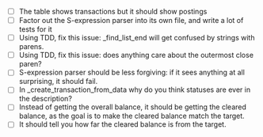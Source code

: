 - [ ] The table shows transactions but it should show postings
- [ ] Factor out the S-expression parser into its own file, and write a lot of tests for it
- [ ] Using TDD, fix this issue: _find_list_end will get confused by strings with parens.
- [ ] Using TDD, fix this issue: does anything care about the outermost close paren?
- [ ] S-expression parser should be less forgiving: if it sees anything at all surprising, it should fail.
- [ ] In _create_transaction_from_data why do you think statuses are ever in the description?
- [ ] Instead of getting the overall balance, it should be getting the cleared balance, as the goal is to make the cleared balance match the target.
- [ ] It should tell you how far the cleared balance is from the target.
